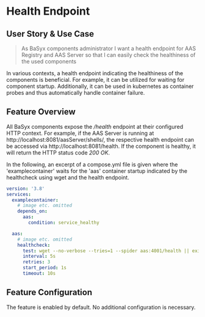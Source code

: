 # Health Endpoint
## User Story & Use Case
>As BaSyx components administrator
>I want a health endpoint for AAS Registry and AAS Server
>so that I can easily check the healthiness of the used components

In various contexts, a health endpoint indicating the healthiness of the components is beneficial. For example, it can be utilized for waiting for component startup. Additionally, it can be used in kubernetes as container probes and thus automatically handle container failure.

## Feature Overview
All BaSyx components expose the */health* endpoint at their configured HTTP context. For example, if the AAS Server is running at http://localhost:8081/aasServer/shells/, the respective health endpoint can be accessed via http://localhost:8081/health. If the component is healthy, it will return the HTTP status code *200 OK*.

In the following, an excerpt of a compose.yml file is given where the 'examplecontainer' waits for the 'aas' container startup indicated by the healthcheck using wget and the health endpoint.
```yaml
version: '3.8'
services:
  examplecontainer:
    # image etc. omitted
    depends_on:
      aas:
        condition: service_healthy

  aas:
    # image etc. omitted
    healthcheck:
      test: wget --no-verbose --tries=1 --spider aas:4001/health || exit 1
      interval: 5s
      retries: 3
      start_period: 1s
      timeout: 10s
```

## Feature Configuration
The feature is enabled by default. No additional configuration is necessary.